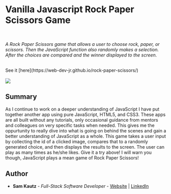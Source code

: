 # Vanilla Javascript Rock Paper Scissors Game

<br>

_A Rock Paper Scissors game that allows a user to choose rock, paper, or scissors. Then the JavaScript function also randomly makes a selection.
After the choices are compared and the winner displayed to the screen._

<br>
See it [here](https://web-dev-jr.github.io/rock-paper-scissors/)
<br>
<br>
<image src="images/readme-pic.PNG">
  
## Summary

As I continue to work on a deeper understanding of JavaScript I have put together another app using pure JavaScript, HTML5, and CSS3. 
These apps are all built without any tutorials, only occasional guidance from mentors and colleagues on very specific tasks when needed. This gives me the oppurtunity
to really dive into what is going on behind the scenes and gain a better understanding of JavaScript as a whole. 
This game takes a user input by collecting the id of a clicked image, compares that to a randomly generated choice, and then displays the
results to the screen. The user can play as many times as he/she likes. Give it a try above! I will warn you though, JavaScript plays a mean
game of Rock Paper Scissors!

## Author

* **Sam Kautz** - *Full-Stack Software Developer* - [Website](https://samkautzresume.dev/) | [LinkedIn](https://www.linkedin.com/in/sam-k-64455416a/)
